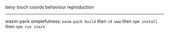 bevy touch coords behaviour reproduction

---

wasm-pack simplefulness: `wasm-pack build` then `cd www` then `npm install` then `npm run start` 